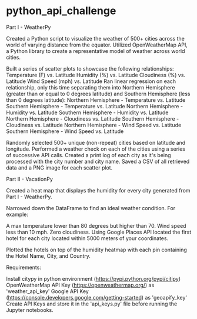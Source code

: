 # python_api_challenge

Part I - WeatherPy

Created a Python script to visualize the weather of 500+ cities across the world of varying distance from the equator.  Utilized OpenWeatherMap API, a Python library to create a representative model of weather across world cities.

Built a series of scatter plots to showcase the following relationships:
Temperature (F) vs. Latitude
Humidity (%) vs. Latitude
Cloudiness (%) vs. Latitude
Wind Speed (mph) vs. Latitude
Ran linear regression on each relationship, only this time separating them into Northern Hemisphere (greater than or equal to 0 degrees latitude) and Southern Hemisphere (less than 0 degrees latitude):
Northern Hemisphere - Temperature vs. Latitude
Southern Hemisphere - Temperature vs. Latitude
Northern Hemisphere - Humidity vs. Latitude
Southern Hemisphere - Humidity vs. Latitude
Northern Hemisphere - Cloudiness vs. Latitude
Southern Hemisphere - Cloudiness vs. Latitude
Northern Hemisphere - Wind Speed vs. Latitude
Southern Hemisphere - Wind Speed vs. Latitude


Randomly selected 500+ unique (non-repeat) cities based on latitude and longitude.
Performed a weather check on each of the cities using a series of successive API calls. Created a print log of each city as it's being processed with the city number and city name. Saved a CSV of all retrieved data and a PNG image for each scatter plot.

Part II - VacationPy

Created a heat map that displays the humidity for every city generated from Part I - WeatherPy.

Narrowed down the DataFrame to find an ideal weather condition. For example:

A max temperature lower than 80 degrees but higher than 70.
Wind speed less than 10 mph.
Zero cloudiness.
Using Google Places API located the first hotel for each city located within 5000 meters of your coordinates.

Plotted the hotels on top of the humidity heatmap with each pin containing the Hotel Name, City, and Country.


Requirements:

Install citypy in python environment (https://pypi.python.org/pypi/citipy)
OpenWeatherMap API Key (https://openweathermap.org/) as 'weather_api_key'
Google API Key (https://console.developers.google.com/getting-started) as 'geoapify_key'
Create API Keys and store it in the 'api_keys.py' file before running the Jupyter notebooks.
